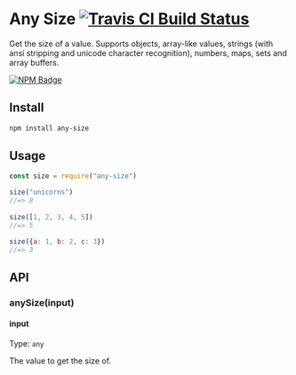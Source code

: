 # Any Size [![Travis CI Build Status](https://img.shields.io/travis/com/Richienb/any-size/master.svg?style=for-the-badge)](https://travis-ci.com/Richienb/any-size)

Get the size of a value. Supports objects, array-like values, strings (with ansi stripping and unicode character recognition), numbers, maps, sets and array buffers.

[![NPM Badge](https://nodei.co/npm/any-size.png)](https://npmjs.com/package/any-size)

## Install

```sh
npm install any-size
```

## Usage

```js
const size = require("any-size")

size("unicorns")
//=> 8
 
size([1, 2, 3, 4, 5])
//=> 5

size({a: 1, b: 2, c: 3})
//=> 3
```

## API

### anySize(input)

#### input

Type: `any`

The value to get the size of.
